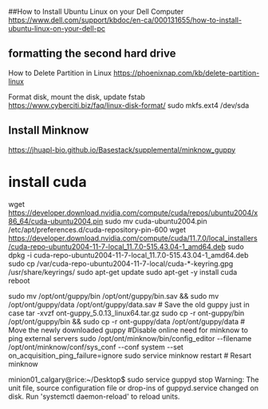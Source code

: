 
##How to Install Ubuntu Linux on your Dell Computer
https://www.dell.com/support/kbdoc/en-ca/000131655/how-to-install-ubuntu-linux-on-your-dell-pc

## formatting the second hard drive
How to Delete Partition in Linux
https://phoenixnap.com/kb/delete-partition-linux

Format disk, mount the disk, update fstab
https://www.cyberciti.biz/faq/linux-disk-format/
sudo mkfs.ext4 /dev/sda

## Install Minknow
https://jhuapl-bio.github.io/Basestack/supplemental/minknow_guppy

# install cuda
wget https://developer.download.nvidia.com/compute/cuda/repos/ubuntu2004/x86_64/cuda-ubuntu2004.pin
sudo mv cuda-ubuntu2004.pin /etc/apt/preferences.d/cuda-repository-pin-600
wget https://developer.download.nvidia.com/compute/cuda/11.7.0/local_installers/cuda-repo-ubuntu2004-11-7-local_11.7.0-515.43.04-1_amd64.deb
sudo dpkg -i cuda-repo-ubuntu2004-11-7-local_11.7.0-515.43.04-1_amd64.deb
sudo cp /var/cuda-repo-ubuntu2004-11-7-local/cuda-*-keyring.gpg /usr/share/keyrings/
sudo apt-get update
sudo apt-get -y install cuda
reboot 

sudo mv /opt/ont/guppy/bin /opt/ont/guppy/bin.sav  &&    sudo mv /opt/ont/guppy/data /opt/ont/guppy/data.sav      # Save the old guppy just in case
tar -xvzf ont-guppy_5.0.13_linux64.tar.gz 
sudo cp -r ont-guppy/bin /opt/ont/guppy/bin && sudo cp -r ont-guppy/data /opt/ont/guppy/data # Move the newly downloaded guppy
#Disable online need for minknow to ping external servers
sudo /opt/ont/minknow/bin/config_editor --filename /opt/ont/minknow/conf/sys_conf --conf system --set on_acquisition_ping_failure=ignore
sudo service minknow restart # Resart minknow


minion01_calgary@rice:~/Desktop$ sudo service guppyd stop
Warning: The unit file, source configuration file or drop-ins of guppyd.service changed on disk. Run 'systemctl daemon-reload' to reload units.



